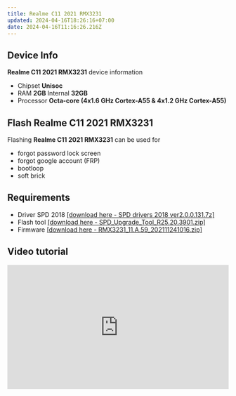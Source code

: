 ```yaml
---
title: Realme C11 2021 RMX3231
updated: 2024-04-16T18:26:16+07:00
date: 2024-04-16T11:16:26.216Z
---
```


## Device Info

**Realme C11 2021 RMX3231** device information

- Chipset **Unisoc**
- RAM **2GB** Internal **32GB**
- Processor **Octa-core (4x1.6 GHz Cortex-A55 & 4x1.2 GHz Cortex-A55)**

## Flash Realme C11 2021 RMX3231

Flashing **Realme C11 2021 RMX3231** can be used for

- forgot password lock screen
- forgot google account (FRP)
- bootloop
- soft brick

## Requirements

- Driver SPD 2018 [[download here - SPD drivers 2018 ver2.0.0.131.7z]](https://github.com/dimaslanjaka/android-engineer/tree/master/realme-c11)
- Flash tool [[download here - SPD_Upgrade_Tool_R25.20.3901.zip]](https://github.com/dimaslanjaka/android-engineer/tree/master/realme-c11)
- Firmware [[download here - RMX3231_11.A.59_202111241016.zip]](https://www.mediafire.com/file/gztvim670b0yjnh/RMX3231_11.A.59_202111241016.zip/file?fbclid=IwAR2RRAbkkaZNjmwoiFnwtieNpnllZCt30hH7Uyv9rzGWbmt8cv001sZ26eA)

## Video tutorial

<style>.embed-container { position: relative; padding-bottom: 56.25%; height: 0; overflow: hidden; max-width: 100%; } .embed-container iframe, .embed-container object, .embed-container embed { position: absolute; top: 0; left: 0; width: 100%; height: 100%; }</style><div class='embed-container'><iframe src='https://www.youtube.com/embed/QlcXOqmMDiU' frameborder='0' allowfullscreen></iframe></div>